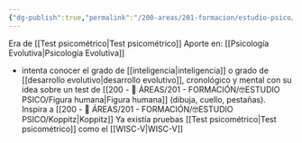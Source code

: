 ```yaml
---
{"dg-publish":true,"permalink":"/200-areas/201-formacion/estudio-psico/goodenough/","dgPassFrontmatter":true}
---
```


Era de [[Test psicométrico\|Test psicométrico]]
Aporte en: [[Psicología Evolutiva\|Psicología Evolutiva]]
- intenta conocer el grado de [[inteligencia\|inteligencia]] o grado de [[desarrollo evolutivo\|desarrollo evolutivo]], cronológico y mental con su idea sobre  un test de [[200 - 📌 ÁREAS/201 - FORMACIÓN/🤓ESTUDIO PSICO/Figura humana\|Figura humana]] (dibuja, cuello, pestañas). Inspira a [[200 - 📌 ÁREAS/201 - FORMACIÓN/🤓ESTUDIO PSICO/Koppitz\|Koppitz]]
Ya existía pruebas [[Test psicométrico\|Test psicométrico]] como el [[WISC-V\|WISC-V]]

